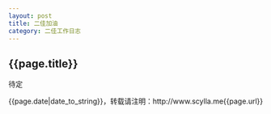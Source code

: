 ```yaml
---
layout: post
title: 二佳加油
category: 二佳工作日志
---
```

<h2>{{page.title}}</h2>
<p>待定</p>
<p>{{page.date|date_to_string}}，转载请注明：http://www.scylla.me{{page.url}}</p>
